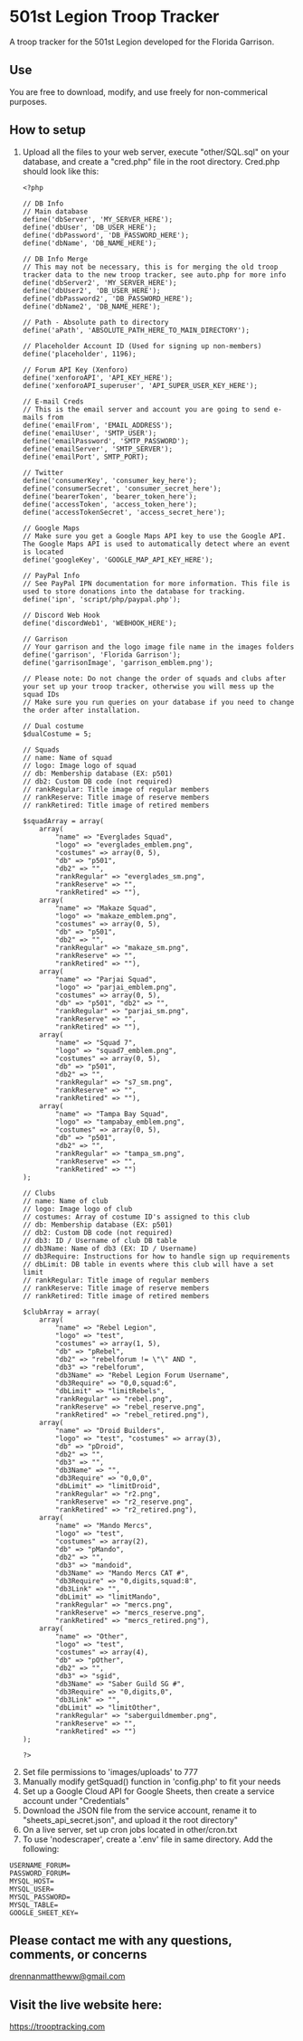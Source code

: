 # 501st Legion Troop Tracker
A troop tracker for the 501st Legion developed for the Florida Garrison.

## Use
You are free to download, modify, and use freely for non-commerical purposes.

## How to setup

<ol>
<li>Upload all the files to your web server, execute "other/SQL.sql" on your database, and create a "cred.php" file in the root directory. Cred.php should look like this:</li>
 
```
<?php

// DB Info
// Main database
define('dbServer', 'MY_SERVER_HERE');
define('dbUser', 'DB_USER_HERE');
define('dbPassword', 'DB_PASSWORD_HERE');
define('dbName', 'DB_NAME_HERE');

// DB Info Merge
// This may not be necessary, this is for merging the old troop tracker data to the new troop tracker, see auto.php for more info
define('dbServer2', 'MY_SERVER_HERE');
define('dbUser2', 'DB_USER_HERE');
define('dbPassword2', 'DB_PASSWORD_HERE');
define('dbName2', 'DB_NAME_HERE');

// Path - Absolute path to directory
define('aPath', 'ABSOLUTE_PATH_HERE_TO_MAIN_DIRECTORY');

// Placeholder Account ID (Used for signing up non-members)
define('placeholder', 1196);

// Forum API Key (Xenforo)
define('xenforoAPI', 'API_KEY_HERE');
define('xenforoAPI_superuser', 'API_SUPER_USER_KEY_HERE');

// E-mail Creds
// This is the email server and account you are going to send e-mails from
define('emailFrom', 'EMAIL_ADDRESS');
define('emailUser', 'SMTP_USER');
define('emailPassword', 'SMTP_PASSWORD');
define('emailServer', 'SMTP_SERVER');
define('emailPort', SMTP_PORT);

// Twitter
define('consumerKey', 'consumer_key_here');
define('consumerSecret', 'consumer_secret_here');
define('bearerToken', 'bearer_token_here');
define('accessToken', 'access_token_here');
define('accessTokenSecret', 'access_secret_here');

// Google Maps
// Make sure you get a Google Maps API key to use the Google API. The Google Maps API is used to automatically detect where an event is located
define('googleKey', 'GOOGLE_MAP_API_KEY_HERE');

// PayPal Info
// See PayPal IPN documentation for more information. This file is used to store donations into the database for tracking.
define('ipn', 'script/php/paypal.php');

// Discord Web Hook
define('discordWeb1', 'WEBHOOK_HERE');

// Garrison
// Your garrison and the logo image file name in the images folders
define('garrison', 'Florida Garrison');
define('garrisonImage', 'garrison_emblem.png');

// Please note: Do not change the order of squads and clubs after your set up your troop tracker, otherwise you will mess up the squad IDs
// Make sure you run queries on your database if you need to change the order after installation.

// Dual costume
$dualCostume = 5;

// Squads
// name: Name of squad
// logo: Image logo of squad
// db: Membership database (EX: p501)
// db2: Custom DB code (not required)
// rankRegular: Title image of regular members
// rankReserve: Title image of reserve members
// rankRetired: Title image of retired members

$squadArray = array(
	array(
		"name" => "Everglades Squad",
		"logo" => "everglades_emblem.png",
		"costumes" => array(0, 5),
		"db" => "p501",
		"db2" => "",
		"rankRegular" => "everglades_sm.png",
		"rankReserve" => "",
		"rankRetired" => ""),
	array(
		"name" => "Makaze Squad",
		"logo" => "makaze_emblem.png",
		"costumes" => array(0, 5),
		"db" => "p501",
		"db2" => "",
		"rankRegular" => "makaze_sm.png",
		"rankReserve" => "",
		"rankRetired" => ""),
	array(
		"name" => "Parjai Squad",
		"logo" => "parjai_emblem.png",
		"costumes" => array(0, 5),
		"db" => "p501", "db2" => "",
		"rankRegular" => "parjai_sm.png",
		"rankReserve" => "",
		"rankRetired" => ""),
	array(
		"name" => "Squad 7",
		"logo" => "squad7_emblem.png",
		"costumes" => array(0, 5),
		"db" => "p501",
		"db2" => "",
		"rankRegular" => "s7_sm.png",
		"rankReserve" => "",
		"rankRetired" => ""),
	array(
		"name" => "Tampa Bay Squad",
		"logo" => "tampabay_emblem.png",
		"costumes" => array(0, 5),
		"db" => "p501",
		"db2" => "",
		"rankRegular" => "tampa_sm.png",
		"rankReserve" => "",
		"rankRetired" => "")
);

// Clubs
// name: Name of club
// logo: Image logo of club
// costumes: Array of costume ID's assigned to this club
// db: Membership database (EX: p501)
// db2: Custom DB code (not required)
// db3: ID / Username of club DB table
// db3Name: Name of db3 (EX: ID / Username)
// db3Require: Instructions for how to handle sign up requirements
// dbLimit: DB table in events where this club will have a set limit
// rankRegular: Title image of regular members
// rankReserve: Title image of reserve members
// rankRetired: Title image of retired members

$clubArray = array(
	array(
		"name" => "Rebel Legion",
		"logo" => "test",
		"costumes" => array(1, 5),
		"db" => "pRebel",
		"db2" => "rebelforum != \"\" AND ",
		"db3" => "rebelforum",
		"db3Name" => "Rebel Legion Forum Username",
		"db3Require" => "0,0,squad:6",
		"dbLimit" => "limitRebels",
		"rankRegular" => "rebel.png",
		"rankReserve" => "rebel_reserve.png",
		"rankRetired" => "rebel_retired.png"),
	array(
		"name" => "Droid Builders",
		"logo" => "test", "costumes" => array(3),
		"db" => "pDroid",
		"db2" => "",
		"db3" => "",
		"db3Name" => "",
		"db3Require" => "0,0,0",
		"dbLimit" => "limitDroid",
		"rankRegular" => "r2.png",
		"rankReserve" => "r2_reserve.png",
		"rankRetired" => "r2_retired.png"),
	array(
		"name" => "Mando Mercs",
		"logo" => "test",
		"costumes" => array(2),
		"db" => "pMando",
		"db2" => "",
		"db3" => "mandoid",
		"db3Name" => "Mando Mercs CAT #",
		"db3Require" => "0,digits,squad:8",
		"db3Link" => "",
		"dbLimit" => "limitMando",
		"rankRegular" => "mercs.png",
		"rankReserve" => "mercs_reserve.png",
		"rankRetired" => "mercs_retired.png"), 
	array(
		"name" => "Other",
		"logo" => "test",
		"costumes" => array(4),
		"db" => "pOther",
		"db2" => "",
		"db3" => "sgid",
		"db3Name" => "Saber Guild SG #",
		"db3Require" => "0,digits,0",
		"db3Link" => "",
		"dbLimit" => "limitOther",
		"rankRegular" => "saberguildmember.png",
		"rankReserve" => "",
		"rankRetired" => "")
);

?>
```

<li>Set file permissions to 'images/uploads' to 777</li>
<li>Manually modify getSquad() function in 'config.php' to fit your needs</li>
<li>Set up a Google Cloud API for Google Sheets, then create a service account under "Credentials"</li>
<li>Download the JSON file from the service account, rename it to "sheets_api_secret.json", and upload it the root directory"</li>
<li>On a live server, set up cron jobs located in other/cron.txt</li>
<li>To use 'nodescraper', create a '.env' file in same directory. Add the following:</li>
</ol>

```
USERNAME_FORUM=
PASSWORD_FORUM=
MYSQL_HOST=
MYSQL_USER=
MYSQL_PASSWORD=
MYSQL_TABLE=
GOOGLE_SHEET_KEY=
```


## Please contact me with any questions, comments, or concerns
drennanmattheww@gmail.com

## Visit the live website here:
https://trooptracking.com
